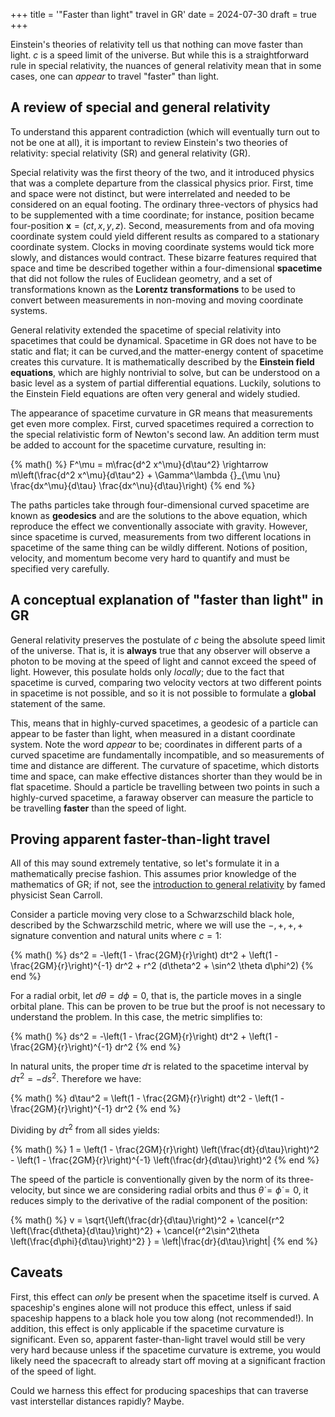 +++
title = '"Faster than light" travel in GR'
date = 2024-07-30
draft = true
+++

Einstein's theories of relativity tell us that nothing can move faster than light. $c$ is a speed limit of the universe. But while this is a straightforward rule in special relativity, the nuances of general relativity mean that in some cases, one can _appear_ to travel "faster" than light.

<!-- more -->

## A review of special and general relativity

To understand this apparent contradiction (which will eventually turn out to not be one at all), it is important to review Einstein's two theories of relativity: special relativity (SR) and general relativity (GR).

Special relativity was the first theory of the two, and it introduced physics that was a complete departure from the classical physics prior. First, time and space were not distinct, but were interrelated and needed to be considered on an equal footing. The ordinary three-vectors of physics had to be supplemented with a time coordinate; for instance, position became four-position $\mathbf{x} = (ct, x, y, z)$. Second, measurements from and ofa moving coordinate system could yield different results as compared to a stationary coordinate system. Clocks in moving coordinate systems would tick more slowly, and distances would contract. These bizarre features required that space and time be described together within a four-dimensional **spacetime** that did not follow the rules of Euclidean geometry, and a set of transformations known as the **Lorentz transformations** to be used to convert between measurements in non-moving and moving coordinate systems.

General relativity extended the spacetime of special relativity into spacetimes that could be dynamical. Spacetime in GR does not have to be static and flat; it can be curved,and the matter-energy content of spacetime creates this curvature. It is mathematically described by the **Einstein field equations**, which are highly nontrivial to solve, but can be understood on a basic level as a system of partial differential equations. Luckily, solutions to the Einstein Field equations are often very general and widely studied.

The appearance of spacetime curvature in GR means that measurements get even more complex. First, curved spacetimes required a correction to the special relativistic form of Newton's second law. An addition term must be added to account for the spacetime curvature, resulting in:

{% math() %}
F^\mu = m\frac{d^2 x^\mu}{d\tau^2} \rightarrow m\left(\frac{d^2 x^\mu}{d\tau^2} + \Gamma^\lambda {}_{\mu \nu} \frac{dx^\mu}{d\tau} \frac{dx^\nu}{d\tau}\right)
{% end %}

The paths particles take through four-dimensional curved spacetime are known as **geodesics** and are the solutions to the above equation, which reproduce the effect we conventionally associate with gravity. However, since spacetime is curved, measurements from two different locations in spacetime of the same thing can be wildly different. Notions of position, velocity, and momentum become very hard to quantify and must be specified very carefully.

## A conceptual explanation of "faster than light" in GR

General relativity preserves the postulate of $c$ being the absolute speed limit of the universe. That is, it is **always** true that any observer will observe a photon to be moving at the speed of light and cannot exceed the speed of light. However, this posulate holds only _locally_; due to the fact that spacetime is curved, comparing two velocity vectors at two different points in spacetime is not possible, and so it is not possible to formulate a **global** statement of the same.

This, means that in highly-curved spacetimes, a geodesic of a particle can appear to be faster than light, when measured in a distant coordinate system. Note the word _appear_ to be; coordinates in different parts of a curved spacetime are fundamentally incompatible, and so measurements of time and distance are different. The curvature of spacetime, which distorts time and space, can make effective distances shorter than they would be in flat spacetime. Should a particle be travelling between two points in such a highly-curved spacetime, a faraway observer can measure the particle to be travelling **faster** than the speed of light.

## Proving apparent faster-than-light travel

All of this may sound extremely tentative, so let's formulate it in a mathematically precise fashion. This assumes prior knowledge of the mathematics of GR; if not, see the [introduction to general relativity](https://preposterousuniverse.com/wp-content/uploads/2015/08/grtinypdf.pdf) by famed physicist Sean Carroll.

Consider a particle moving very close to a Schwarzschild black hole, described by the Schwarzschild metric, where we will use the $-, +, +, +$ signature convention and natural units where $c = 1$:

{% math() %}
ds^2 = -\left(1 - \frac{2GM}{r}\right) dt^2 + \left(1 - \frac{2GM}{r}\right)^{-1} dr^2 + r^2 (d\theta^2 + \sin^2 \theta d\phi^2)
{% end %}

For a radial orbit, let $d\theta = d\phi = 0$, that is, the particle moves in a single orbital plane. This can be proven to be true but the proof is not necessary to understand the problem. In this case, the metric simplifies to:

{% math() %}
ds^2 = -\left(1 - \frac{2GM}{r}\right) dt^2 + \left(1 - \frac{2GM}{r}\right)^{-1} dr^2
{% end %}

In natural units, the proper time $d\tau$ is related to the spacetime interval by $d\tau^2 = -ds^2$. Therefore we have:

{% math() %}
d\tau^2 = \left(1 - \frac{2GM}{r}\right) dt^2 - \left(1 - \frac{2GM}{r}\right)^{-1} dr^2
{% end %}

Dividing by $d\tau^2$ from all sides yields:

{% math() %}
1 = \left(1 - \frac{2GM}{r}\right) \left(\frac{dt}{d\tau}\right)^2 - \left(1 - \frac{2GM}{r}\right)^{-1} \left(\frac{dr}{d\tau}\right)^2
{% end %}

The speed of the particle is conventionally given by the norm of its three-velocity, but since we are considering radial orbits and thus $\dot \theta = \dot \phi = 0$, it reduces simply to the derivative of the radial component of the position:

{% math() %}
v = \sqrt{\left(\frac{dr}{d\tau}\right)^2 + \cancel{r^2 \left(\frac{d\theta}{d\tau}\right)^2} + \cancel{r^2\sin^2\theta \left(\frac{d\phi}{d\tau}\right)^2} } = \left|\frac{dr}{d\tau}\right|
{% end %}

## Caveats 

First, this effect can _only_ be present when the spacetime itself is curved. A spaceship's engines alone will not produce this effect, unless if said spaceship happens to a black hole you tow along (not recommended!). In addition, this effect is only applicable if the spacetime curvature is significant. Even so, apparent faster-than-light travel would still be very very hard because unless if the spacetime curvature is extreme, you would likely need the spacecraft to already start off moving at a significant fraction of the speed of light.

Could we harness this effect for producing spaceships that can traverse vast interstellar distances rapidly? Maybe.
